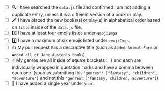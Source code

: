 <!-- You must fill out this to do list for your pull request to be accepted. If you are adding a new song, please follow the checklist below and do not delete this checklist. Place an [x] (get rid of any spaces) inside each square as you complete each item. This is just to help you double check for any errors that might come up. 🙂 If this pull request is to address something other than adding songs, please delete the text below and write your own description on what you have changed/added to the project. -->

- [ ] 🔍 I have searched the `data.js` file and confirmed I am not adding a duplicate entry, unless it is a different version of a book or play.
- [ ] 🖍️ I have placed the new books(s) or play(s) in alphabetical order based on `title` inside of the `data.js` file. 
- [ ] 3️⃣ I have at least four emojis listed under `emojiImgs`
- [ ] 5️⃣ I have a maximum of six emojis listed under `emojiImgs`.
- [ ] 👍 My pull request has a descriptive title (such as `Added Animal Farm` or `Added all of Jane Austen's books`)
- [ ] ⭐ My genres are all inside of square brackets `[ ]` and each are individually wrapped in quotation marks and have a comma between each one. (such as submitting this `"genres": ["fantasy", "children", "adventure"]` and not this `"genres":["fantasy, children, adventure"]`).
- [ ] 📅 I have added a single year under `year`. 

<!-- 👋 If this pull request closes an issue, add the note 'Closes #---' to the bottom of the pull request (replace the --- with the issue number). 

<!-- 👋 If you would like me to Tweet about your contribution, add your Twitter handle to the bottom of this pull request. I will tweet a short summary and a screenshot of what you added. Example tweet: Congrats to @musicalwebdev for contributing to EmojiPages with their first ever pull request by adding The Cat in the Hat by Dr. Seuss, one of our favorite childhood reads! 🎩😸 -->

